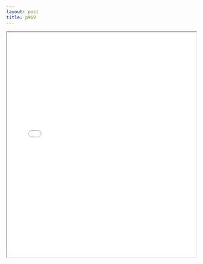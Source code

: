 ```yaml
---
layout: post
title: p969
---
```


<div class="pdf-container">
<iframe src="/ea/assets/pdfs/misc/p969.pdf" height="600" width="100%" allowFullScreen="true"></iframe>
</div>

